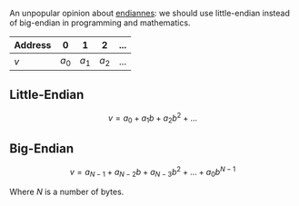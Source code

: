 An unpopular opinion about [endiannes](https://en.wikipedia.org/wiki/Endianness): we should use little-endian instead of big-endian in programming and mathematics.

|Address|0    |1    |2    |...|
|-------|-----|-----|-----|---|
|$v$    |$a_0$|$a_1$|$a_2$|...|

## Little-Endian

$$v = a_0 + a_1b + a_2b^2 + ...$$

## Big-Endian

$$v = a_{N-1} + a_{N-2}b + a_{N-3}b^2 + ... + a_0b^{N-1}$$

Where $N$ is a number of bytes.
